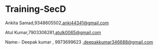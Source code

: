 # Training-SecD
Ankita Samad,9348605502,anki44341@gmail.com

Atul Kumar,7903306281,atulk0065@gmail.com

Name:- Deepak kumar , 9973699623 ,deepakkumar346688@gmail.com
